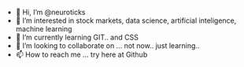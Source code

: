 - 👋 Hi, I’m @neuroticks
- 👀 I’m interested in stock markets, data science, artificial inteligence, machine learning
- 🌱 I’m currently learning GIT.. and CSS
- 💞️ I’m looking to collaborate on ... not now.. just learning..
- 📫 How to reach me ... try here at Github

<!---
neuroticks/neuroticks is a ✨ special ✨ repository because its `README.md` (this file) appears on your GitHub profile.
You can click the Preview link to take a look at your changes.
--->

